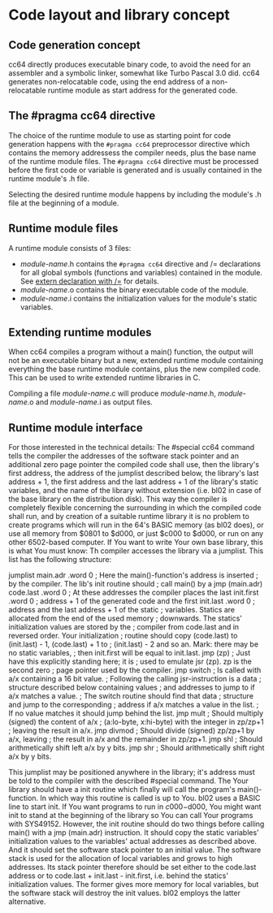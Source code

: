 # Code layout and library concept

## Code generation concept

cc64 directly produces executable binary code, to avoid the need for an
assembler and a symbolic linker, somewhat like Turbo Pascal 3.0 did.
cc64 generates non-relocatable code, using the end address of
a non-relocatable runtime module as start address for the generated code.


## The #pragma cc64 directive

The choice of the runtime module to use as starting point for code generation
happens with the `#pragma cc64` preprocessor directive which contains the
memory addressess the compiler needs, plus the base name of the runtime module
files. The `#pragma cc64` directive must be processed before the first code or
variable is generated and is usually contained in the runtime module's .h file.

Selecting the desired runtime module happens by including the module's .h
file at the beginning of a module.


## Runtime module files

A runtime module consists of 3 files:

- *module-name*.h contains the `#pragma cc64` directive and /= declarations for all
global symbols (functions and variables) contained in the module.
See [extern declaration with /=](C-lang-subset.md) for details.
- *module-name*.o contains the binary executable code of the module.
- *module-name*.i contains the initialization values for the module's static variables.


## Extending runtime modules

When cc64 compiles a program without a main() function, the output will not be
an executable binary but a new, extended runtime module containing everything
the base runtime module contains, plus the new compiled code. This can be used
to write extended runtime libraries in C.

Compiling a file *module-name*.c will produce *module-name*.h, *module-name*.o
and *module-name*.i as output files.


## Runtime module interface

For those interested in the technical details: The #special cc64
command tells the compiler the addresses of the software stack pointer
and an additional zero page pointer the compiled code shall use, then
the library's first address, the address of the jumplist described
below, the library's last address + 1, the first address and the last
address + 1 of the library's static variables, and the name of the
library without extension (i.e. bl02 in case of the base library on
the distribution disk). This way the compiler is completely flexible
concerning the surrounding in which the compiled code shall run, and
by creation of a suitable runtime library it is no problem to create
programs which will run in the 64's BASIC memory (as bl02 does), or
use all memory from $0801 to $d000, or just $c000 to $d000, or run on
any other 6502-based computer.
If You want to write Your own base library, this is what You must know:
Th compiler accesses the library via a jumplist. This list has the
following structure:

jumplist
main.adr   .word 0   ; Here the main()-function's address is inserted
                     ; by the compiler. The lib's init routine should
                     ; call main() by a jmp (main.adr)
code.last  .word 0   ; At these addresses the compiler places the last
init.first .word 0   ; address + 1 of the generated code and the first
init.last  .word 0   ; address and the last address + 1 of the static
; variables. Statics are allocated from the end of the used memory
; downwards. The statics' initialization values are stored by the
; compiler from code.last and in reversed order. Your initialization
; routine should copy (code.last) to (init.last) - 1, (code.last) + 1 to
; (init.last) - 2 and so an. Mark: there may be no static variables,
; then init.first will be equal to init.last.
           jmp (zp)   ; Just have this explicitly standing here; it is
                      ; used to emulate jsr (zp). zp is the second zero
                      ; page pointer used by the compiler.
           jmp switch ; Is called with a/x containing a 16 bit value.
                      ; Following the calling jsr-instruction is a data
                      ; structure described below containing values
                      ; and addresses to jump to if a/x matches a value.
                      ; The switch routine should find that data
                      ; structure and jump to the corresponding
                      ; address if a/x matches a value in the list.
                      ; If no value matches it should jump behind the list.
           jmp mult   ; Should multiply (signed) the content of a/x
                      ; (a:lo-byte, x:hi-byte) with the integer in zp/zp+1
                      ; leaving the result in a/x.
           jmp divmod ; Should divide (signed) zp/zp+1 by a/x, leaving
                      ; the result in a/x and the remainder in zp/zp+1.
           jmp shl    ; Should arithmetically shift left a/x by y bits.
           jmp shr    ; Should arithmetically shift right a/x by y bits.

This jumplist may be positioned anywhere in the library; it's address
must be told to the compiler with the described #special command.
The Your library should have a init routine which finally will call
the program's main()-function. In which way this routine is called is up
to You. bl02 uses a BASIC line to start init. If You want programs to
run in $c000-$d000, You might want init to stand at the beginning of
the library so You can call Your programs with SYS49152.
However, the init routine should do two things before calling main()
with a jmp (main.adr) instruction. It should copy the static
variables' initialization values to the variables' actual addresses as
described above. And it should set the software stack pointer to an
initial value. The software stack is used for the allocation of local
variables and grows to high addresses. Its stack pointer therefore
should be set either to the code.last address or to
code.last + init.last - init.first, i.e. behind the statics'
initialization values. The former gives more memory for local
variables, but the software stack will destroy the init values. bl02
employs the latter alternative.

